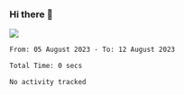 ### Hi there 👋️

![](https://komarev.com/ghpvc/?username=Loner1024)

<!--START_SECTION:waka-->

```txt
From: 05 August 2023 - To: 12 August 2023

Total Time: 0 secs

No activity tracked
```

<!--END_SECTION:waka-->



